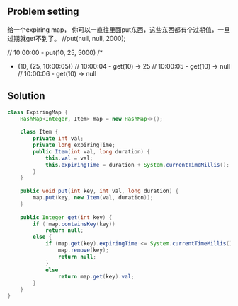 ## Problem setting

给一个expiring map， 你可以一直往里面put东西，这些东西都有个过期值，一旦过期就get不到了。
//put(null, null, 2000);

// 10:00:00 - put(10, 25, 5000)
/*
* (10, (25, 10:00:05))
// 10:00:04 - get(10) -> 25
// 10:00:05 - get(10) -> null
// 10:00:06 - get(10) -> null

## Solution

```java
class ExpiringMap {
    HashMap<Integer, Item> map = new HashMap<>();
    
    class Item {
        private int val;
        private long expiringTime;
        public Item(int val, long duration) {
            this.val = val;
            this.expiringTime = duration + System.currentTimeMillis();
        }
    }
    
    public void put(int key, int val, long duration) {
        map.put(key, new Item(val, duration));
    }
    
    public Integer get(int key) {
        if (!map.containsKey(key))
            return null;
        else {
            if (map.get(key).expiringTime <= System.currentTimeMillis()) {
                map.remove(key);
                return null;
            }
            else
                return map.get(key).val;
        }
    }
}
```